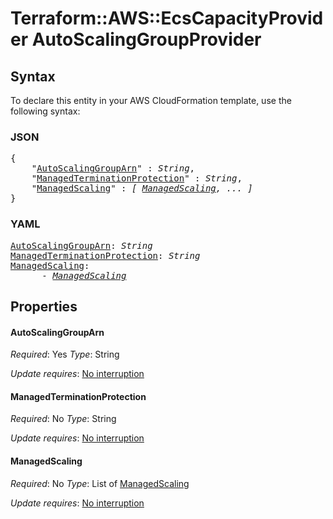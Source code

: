 # Terraform::AWS::EcsCapacityProvider AutoScalingGroupProvider

## Syntax

To declare this entity in your AWS CloudFormation template, use the following syntax:

### JSON

<pre>
{
    "<a href="#autoscalinggrouparn" title="AutoScalingGroupArn">AutoScalingGroupArn</a>" : <i>String</i>,
    "<a href="#managedterminationprotection" title="ManagedTerminationProtection">ManagedTerminationProtection</a>" : <i>String</i>,
    "<a href="#managedscaling" title="ManagedScaling">ManagedScaling</a>" : <i>[ <a href="autoscalinggroupprovider-managedscaling.md">ManagedScaling</a>, ... ]</i>
}
</pre>

### YAML

<pre>
<a href="#autoscalinggrouparn" title="AutoScalingGroupArn">AutoScalingGroupArn</a>: <i>String</i>
<a href="#managedterminationprotection" title="ManagedTerminationProtection">ManagedTerminationProtection</a>: <i>String</i>
<a href="#managedscaling" title="ManagedScaling">ManagedScaling</a>: <i>
      - <a href="autoscalinggroupprovider-managedscaling.md">ManagedScaling</a></i>
</pre>

## Properties

#### AutoScalingGroupArn

_Required_: Yes
_Type_: String

_Update requires_: [No interruption](https://docs.aws.amazon.com/AWSCloudFormation/latest/UserGuide/using-cfn-updating-stacks-update-behaviors.html#update-no-interrupt)

#### ManagedTerminationProtection

_Required_: No
_Type_: String

_Update requires_: [No interruption](https://docs.aws.amazon.com/AWSCloudFormation/latest/UserGuide/using-cfn-updating-stacks-update-behaviors.html#update-no-interrupt)

#### ManagedScaling

_Required_: No
_Type_: List of <a href="autoscalinggroupprovider-managedscaling.md">ManagedScaling</a>

_Update requires_: [No interruption](https://docs.aws.amazon.com/AWSCloudFormation/latest/UserGuide/using-cfn-updating-stacks-update-behaviors.html#update-no-interrupt)

